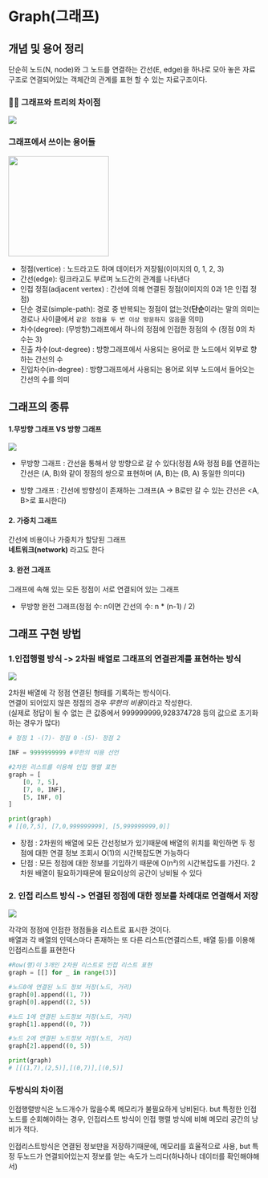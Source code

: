 # Graph(그래프)

## 개념 및 용어 정리
단순히 노드(N, node)와 그 노드를 연결하는 간선(E, edge)을 하나로 모아 놓은 자료 구조로 연결되어있는 객체간의 관계를 표현 할 수 있는 자료구조이다.

### 👩‍💻 그래프와 트리의 차이점
<img src="https://gmlwjd9405.github.io/images/data-structure-graph/graph-vs-tree.png">

### 그래프에서 쓰이는 용어들

<img src="https://img1.daumcdn.net/thumb/R1280x0/?scode=mtistory2&fname=https%3A%2F%2Fblog.kakaocdn.net%2Fdn%2FcjbjPd%2FbtqKgF6OzSD%2FU0a7BKCpfJlhx1iJzwsEy1%2Fimg.png" width="200px">

* 정점(vertice) : 노드라고도 하며 데이터가 저장됨(이미지의 0, 1, 2, 3)
* 간선(edge): 링크라고도 부르며 노드간의 관계를 나타낸다
* 인접 정점(adjacent vertex) : 간선에 의해 연결된 정점(이미지의 0과 1은 인접 정점)
* 단순 경로(simple-path): 경로 중 반복되는 정점이 없는것(**단순**이라는 말의 의미는 경로나 사이클에서 `같은 정점을 두 번 이상 방문하지 않음`을 의미)
* 차수(degree): (무방향)그래프에서 하나의 정점에 인접한 정점의 수 (정점 0의 차수는 3)
* 진출 차수(out-degree) : 방향그래프에서 사용되는 용어로 한 노드에서 외부로 향하는 간선의 수
* 진입차수(in-degree) : 방향그래프에서 사용되는 용어로 외부 노드에서 들어오는 간선의 수를 의미

## 그래프의 종류
#### 1.무방향 그래프 VS 방향 그래프
<img src="https://t1.daumcdn.net/cfile/tistory/99CF983D5C6D5A6B0A">

* 무방향 그래프 : 간선을 통해서 양 방향으로 갈 수 있다(정점 A와 정점 B를 연결하는 간선은 (A, B)와 같이 정점의 쌍으로 표현하며 (A, B)는 (B, A) 동일한 의미다)


* 방향 그래프 : 간선에 방향성이 존재하는 그래프(A -> B로만 갈 수 있는 간선은 <A, B>로 표시한다)

#### 2. 가중치 그래프
간선에 비용이나 가중치가 할당된 그래프<br>
**네트워크(network)** 라고도 한다

#### 3. 완전 그래프
그래프에 속해 있는 모든 정점이 서로 연결되어 있는 그래프
* 무방향 완전 그래프(정점 수: n이면 간선의 수: n * (n-1) / 2)

## 그래프 구현 방법
### 1.인접행렬 방식 -> 2차원 배열로 그래프의 연결관계를 표현하는 방식

<img src="https://img1.daumcdn.net/thumb/R1280x0/?scode=mtistory2&fname=https%3A%2F%2Fblog.kakaocdn.net%2Fdn%2F7RFhy%2FbtqKkOhoYiE%2FSE3IQP2q0g3xd34EQZkjM1%2Fimg.png">

2차원 배열에 각 정점 연결된 형태를 기록하는 방식이다. <br>
연결이 되어있지 않은 정점의 경우 *무한의 비용*이라고 작성한다.<br>
(실제로 정답이 될 수 없는 큰 값중에서 999999999,928374728 등의 값으로 초기화 하는 경우가 많다)

```python
# 정점 1 -(7)- 정점 0 -(5)- 정점 2

INF = 9999999999 #무한의 비용 선언

#2차원 리스트를 이용해 인접 행렬 표현
graph = [
	[0, 7, 5],
	[7, 0, INF],
	[5, INF, 0]
]

print(graph)
# [[0,7,5], [7,0,999999999], [5,999999999,0]]
```
* 장점 : 2차원의 배열에 모든 간선정보가 있기때문에 배열의 위치를 확인하면 두 정점에 대한 연결 정보 조회시 O(1)의 시간복잡도면 가능하다
* 단점 : 모든 정점에 대한 정보를 기입하기 때문에 O(n²)의 시간복잡도를 가진다. 2차원 배열이 필요하기때문에 필요이상의 공간이 낭비될 수 있다

### 2. 인접 리스트 방식 -> 연결된 정점에 대한 정보를 차례대로 연결해서 저장
<img src="https://img1.daumcdn.net/thumb/R1280x0/?scode=mtistory2&fname=https%3A%2F%2Fblog.kakaocdn.net%2Fdn%2FNlh1G%2FbtqKicb2Wub%2FsHWVSS6bn2FZdijEJVR2r1%2Fimg.png">

각각의 정점에 인접한 정점들을 리스트로 표시한 것이다.<br>
배열과 각 배열의 인덱스마다 존재하는 또 다른 리스트(연결리스트, 배열 등)를 이용해 인접리스트를 표현한다

```python
#Row(행)이 3개인 2차원 리스트로 인접 리스트 표현
graph = [[] for _ in range(3)]

#노드0에 연결된 노드 정보 저장(노드, 거리)
graph[0].append((1, 7))
graph[0].append((2, 5))

#노드 1에 연결된 노드정보 저장(노드, 거리)
graph[1].append((0, 7))

#노드 2에 연결된 노드정보 저장(노드, 거리)
graph[2].append((0, 5))

print(graph)
# [[(1,7),(2,5)],[(0,7)],[(0,5)]
```

### 두방식의 차이점

인접행렬방식은 노드개수가 많을수록 메모리가 불필요하게 낭비된다. but 특정한 인접 노드를 순회해야하는 경우, 인접리스트 방식이 인접 행렬 방식에 비해 메모리 공간의 낭비가 적다. 

인접리스트방식은 연결된 정보만을 저장하기때문에, 메모리를 효율적으로 사용, but 특정 두노드가 연결되어있는지 정보를 얻는 속도가 느리다(하나하나 데이터를 확인해야해서)
